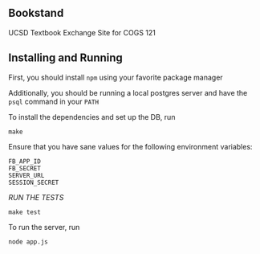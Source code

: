 Bookstand
---------

UCSD Textbook Exchange Site for COGS 121

Installing and Running
----------------------

First, you should install `npm` using your favorite package manager

Additionally, you should be running a local postgres server and have the `psql` command
in your `PATH`

To install the dependencies and set up the DB, run

    make

Ensure that you have sane values for the following environment variables:

    FB_APP_ID 
    FB_SECRET 
    SERVER_URL
    SESSION_SECRET

*RUN THE TESTS*

    make test

To run the server, run

    node app.js
